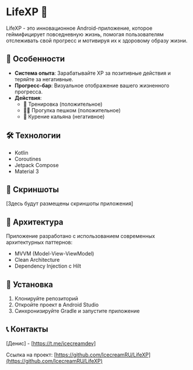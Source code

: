 # LifeXP 🌟

LifeXP - это инновационное Android-приложение, которое геймифицирует повседневную жизнь, помогая пользователям отслеживать свой прогресс и мотивируя их к здоровому образу жизни.

## 🚀 Особенности

- **Система опыта**: Зарабатывайте XP за позитивные действия и теряйте за негативные.
- **Прогресс-бар**: Визуальное отображение вашего жизненного прогресса.
- **Действия**:
    - 💪 Тренировка (положительное)
    - 🚶‍♂️ Прогулка пешком (положительное)
    - 💨 Курение кальяна (негативное)

## 🛠 Технологии

- Kotlin
- Coroutines
- Jetpack Compose
- Material 3

## 📱 Скриншоты

[Здесь будут размещены скриншоты приложения]

## 🧠 Архитектура

Приложение разработано с использованием современных архитектурных паттернов:
- MVVM (Model-View-ViewModel)
- Clean Architecture
- Dependency Injection с Hilt

## 🔧 Установка

1. Клонируйте репозиторий
2. Откройте проект в Android Studio
3. Синхронизируйте Gradle и запустите приложение

## 📞 Контакты

[Денис] - [https://t.me/icecreamdev]

Ссылка на проект: [https://github.com/IcecreamRU/LifeXP](https://github.com/IcecreamRU/LifeXP)
